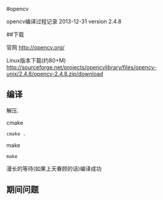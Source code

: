 #opencv

opencv编译过程记录 2013-12-31 version 2.4.8

##下载 

官网 http://opencv.org/

Linux版本下载(约80+M) http://sourceforge.net/projects/opencvlibrary/files/opencv-unix/2.4.8/opencv-2.4.8.zip/download

## 编译

解压.

cmake

    cmake .

make

    make

漫长的等待(如果上天眷顾的话)编译成功

## 期间问题

